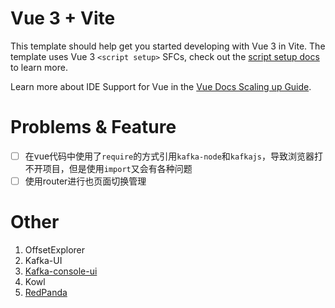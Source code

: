 # Vue 3 + Vite

This template should help get you started developing with Vue 3 in Vite. The template uses Vue 3 `<script setup>` SFCs, check out the [script setup docs](https://v3.vuejs.org/api/sfc-script-setup.html#sfc-script-setup) to learn more.

Learn more about IDE Support for Vue in the [Vue Docs Scaling up Guide](https://vuejs.org/guide/scaling-up/tooling.html#ide-support).

# Problems & Feature
- [ ] 在vue代码中使用了`require`的方式引用`kafka-node`和`kafkajs`，导致浏览器打不开项目，但是使用`import`又会有各种问题
- [ ] 使用router进行也页面切换管理
# Other 

1. OffsetExplorer
2. Kafka-UI
3. [Kafka-console-ui](https://gitee.com/xiaodong_xu/kafka-console-ui/releases/tag/v1.0.10)
4. Kowl
5. [RedPanda](https://github.com/redpanda-data/console/releases/tag/v2.6.0)
